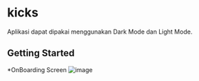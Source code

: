 # kicks

Aplikasi dapat dipakai menggunakan Dark Mode dan Light Mode.

## Getting Started


*OnBoarding Screen
![image](https://github.com/alversonn/MobileProg/assets/114342945/b1bcae5c-537e-4a29-873f-be85c242e4d9)

